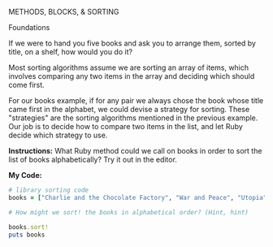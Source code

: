 METHODS, BLOCKS, & SORTING

Foundations

If we were to hand you five books and ask you to arrange them, sorted by title, on a shelf, how would you do it?

Most sorting algorithms assume we are sorting an array of items, which involves comparing any two items in the array and deciding which should come first.

For our books example, if for any pair we always chose the book whose title came first in the alphabet, we could devise a strategy for sorting. These "strategies" are the sorting algorithms mentioned in the previous example. Our job is to decide how to compare two items in the list, and let Ruby decide which strategy to use.

**Instructions:**
What Ruby method could we call on books in order to sort the list of books alphabetically? Try it out in the editor.

**My Code:**
```Ruby
# library sorting code
books = ["Charlie and the Chocolate Factory", "War and Peace", "Utopia", "A Brief History of Time", "A Wrinkle in Time"]

# How might we sort! the books in alphabetical order? (Hint, hint)

books.sort!
puts books
```
